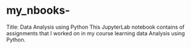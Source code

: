 # my_nbooks-
Title: Data Analysis using Python  This JupyterLab notebook contains of assignments that I worked on in my course learning data Analysis using Python.
